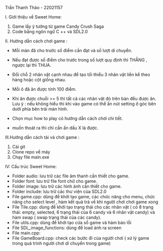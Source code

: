 Trần Thanh Thảo - 22021157 



I. Giới thiệu về Sweet Home:
1. Game lấy ý tưởng từ game Candy Crush Saga
2. Code bằng ngôn ngữ C ++ và SDL2.0

II. Hướng dẫn cách chơi game :

+ Mỗi màn đã cho trước số điểm cần đạt và số lượt di chuyển.
+ Nếu đạt được số điểm cho trước trong số lượt quy định thì THẮNG , ngược lại thì THUA.

+ Đổi chỗ 2 nhân vật cạnh nhau để tạo tối thiểu 3 nhân vật liền kề theo hàng hoặc cột giống nhau.
+ Mỗi ô đã ăn được tính 100 điểm. 
+ Khi ăn được chuỗi >= 5 thì tất cả các nhân vật đó trên bàn đều được ăn.
Lưu ý : nếu không hiểu thì khi vào game có thể ấn nút setting ở góc bên dưới phía bên trái màn hình.
+ Chọn mục how to play có hướng dẫn cách chơi chi tiết.
+ muốn thoát ra thì chỉ cần ấn dấu X là được.

III.Hướng dẫn cách tải và chơi game :
1.  Cài git
2. Clone repo về máy
3. Chạy file main.exe

IV: Cấu trúc Sweet Home:

+ Folder audio: lưu trữ các file âm thanh cần thiết cho game.
+ Folder font: lưu trữ file font chữ cho game.
+ Folder image: lưu trữ các hình ảnh cần thiết cho game.
+ Folder include: lưu trữ các thư viện của SDL2.0
+ File game.cpp: dùng để khởi tạo game, các chức năng cho menu, chức năng cho select level , hàm kết quả trả về khi người chơi chơi game xong
+ File Tile.cpp: dùng để khởi tạo trạng thái cho các nhân vật ( có 8 trạng thái: empty, selected, 6 trạng thái của 6 candy và 6 nhân vật candy) và hàm swap ( swap trạng thái của các candy).
+ File utils.cpp: dùng để khởi tạo cửa sổ game và hàm báo lỗi
+ File SDL_image_functions: dùng để load ảnh ra screen
+ File main.cpp:
+ File GameBoard.cpp: check các bước đi của người chơi ( xử lý game trong quá trình người chơi di chuyển trong game)

